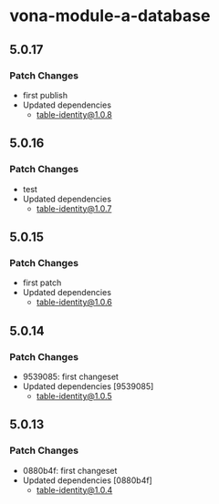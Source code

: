 # vona-module-a-database

## 5.0.17

### Patch Changes

- first publish
- Updated dependencies
  - table-identity@1.0.8

## 5.0.16

### Patch Changes

- test
- Updated dependencies
  - table-identity@1.0.7

## 5.0.15

### Patch Changes

- first patch
- Updated dependencies
  - table-identity@1.0.6

## 5.0.14

### Patch Changes

- 9539085: first changeset
- Updated dependencies [9539085]
  - table-identity@1.0.5

## 5.0.13

### Patch Changes

- 0880b4f: first changeset
- Updated dependencies [0880b4f]
  - table-identity@1.0.4
